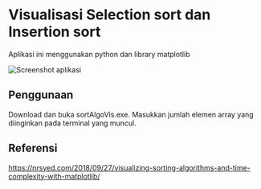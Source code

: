 # Visualisasi Selection sort dan Insertion sort

Aplikasi ini menggunakan python dan library matplotlib

![Screenshot aplikasi](https://raw.githubusercontent.com/faishalirwn/visualisasi-selection-insertion-sort/main/preview.gif)

## Penggunaan
Download dan buka sortAlgoVis.exe. Masukkan jumlah elemen array yang diinginkan pada terminal yang muncul.

## Referensi
https://nrsyed.com/2018/09/27/visualizing-sorting-algorithms-and-time-complexity-with-matplotlib/
